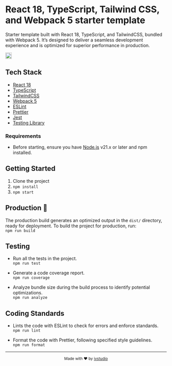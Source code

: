 # React 18, TypeScript, Tailwind CSS, and Webpack 5 starter template

Starter template built with React 18, TypeScript, and TailwindCSS, bundled with Webpack 5. It’s designed to deliver a seamless development experience and is optimized for superior performance in production.

<a href="https://twitter.com/ivstudio"><img src="https://img.shields.io/twitter/follow/ivstudio.svg?style=social&label=Follow&maxAge=3600" height="20"></a>


## Tech Stack

- [React 18](https://reactjs.org/)
- [TypeScript](https://www.typescriptlang.org/)
- [TailwindCSS](https://tailwindcss.com/)
- [Webpack 5](https://webpack.js.org/)
- [ESLint](https://eslint.org/)
- [Prettier](https://prettier.io/)
- [Jest](https://jestjs.io/)
- [Testing Library](https://testing-library.com/docs/react-testing-library/intro/)  


### Requirements

- Before starting, ensure you have [Node.js](https://nodejs.org/) v21.x or later and npm installed.


## Getting Started

1. Clone the project
2. `npm install`
3. `npm start`

## Production 🚀

The production build generates an optimized output in the `dist/` directory, ready for deployment. To build the project for production, run:  
`npm run build`  

## Testing

- Run all the tests in the project.  
`npm run test`

- Generate a code coverage report.  
`npm run coverage`

- Analyze bundle size during the build process to identify potential optimizations.  
`npm run analyze`

## Coding Standards

- Lints the code with ESLint to check for errors and enforce standards.  
`npm run lint`

- Format the code with Prettier, following specified style guidelines.  
`npm run format`  


---


<p align="center"><sup>Made with ♥ by <a href="https://ivstudio.com">ivstudio</a></sup></p>
